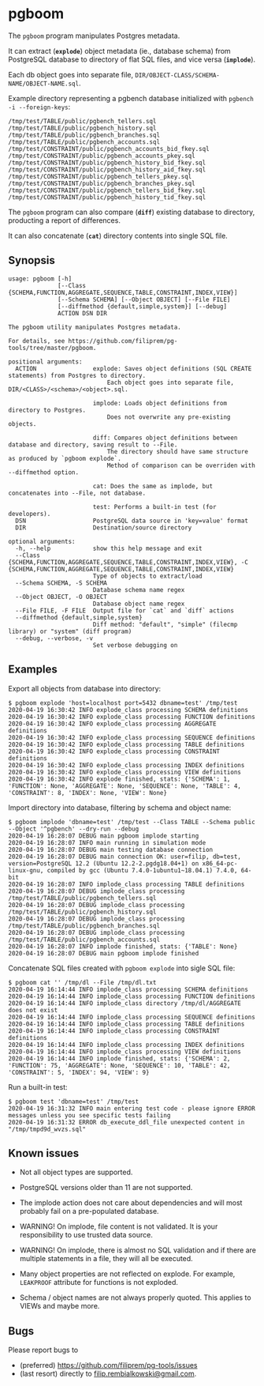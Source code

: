 pgboom
======

The `pgboom` program manipulates Postgres metadata.

It can extract (**`explode`**) object metadata (ie., database schema) from PostgreSQL
database to directory of flat SQL files, and vice versa (**`implode`**).

Each db object goes into separate file, `DIR/OBJECT-CLASS/SCHEMA-NAME/OBJECT-NAME.sql`.

Example directory representing a pgbench database initialized with `pgbench -i --foreign-keys`:
```
/tmp/test/TABLE/public/pgbench_tellers.sql
/tmp/test/TABLE/public/pgbench_history.sql
/tmp/test/TABLE/public/pgbench_branches.sql
/tmp/test/TABLE/public/pgbench_accounts.sql
/tmp/test/CONSTRAINT/public/pgbench_accounts_bid_fkey.sql
/tmp/test/CONSTRAINT/public/pgbench_accounts_pkey.sql
/tmp/test/CONSTRAINT/public/pgbench_history_bid_fkey.sql
/tmp/test/CONSTRAINT/public/pgbench_history_aid_fkey.sql
/tmp/test/CONSTRAINT/public/pgbench_tellers_pkey.sql
/tmp/test/CONSTRAINT/public/pgbench_branches_pkey.sql
/tmp/test/CONSTRAINT/public/pgbench_tellers_bid_fkey.sql
/tmp/test/CONSTRAINT/public/pgbench_history_tid_fkey.sql
```

The `pgboom` program can also compare (**`diff`**) existing database to directory, producting a report of differences.

It can also concatenate (**`cat`**) directory contents into single SQL file.


Synopsis
--------

```
usage: pgboom [-h]
              [--Class {SCHEMA,FUNCTION,AGGREGATE,SEQUENCE,TABLE,CONSTRAINT,INDEX,VIEW}]
              [--Schema SCHEMA] [--Object OBJECT] [--File FILE]
              [--diffmethod {default,simple,system}] [--debug]
              ACTION DSN DIR

The pgboom utility manipulates Postgres metadata.

For details, see https://github.com/filiprem/pg-tools/tree/master/pgboom.

positional arguments:
  ACTION                explode: Saves object definitions (SQL CREATE statements) from Postgres to directory.
                            Each object goes into separate file, DIR/<CLASS>/<schema>/<object>.sql.
                        
                        implode: Loads object definitions from directory to Postgres.
                            Does not overwrite any pre-existing objects.
                        
                        diff: Compares object definitions between database and directory, saving result to --File.
                            The directory should have same structure as produced by `pgboom explode`.
                            Method of comparison can be overriden with --diffmethod option.
                        
                        cat: Does the same as implode, but concatenates into --File, not database.
                        
                        test: Performs a built-in test (for developers).
  DSN                   PostgreSQL data source in 'key=value' format
  DIR                   Destination/source directory

optional arguments:
  -h, --help            show this help message and exit
  --Class {SCHEMA,FUNCTION,AGGREGATE,SEQUENCE,TABLE,CONSTRAINT,INDEX,VIEW}, -C {SCHEMA,FUNCTION,AGGREGATE,SEQUENCE,TABLE,CONSTRAINT,INDEX,VIEW}
                        Type of objects to extract/load
  --Schema SCHEMA, -S SCHEMA
                        Database schema name regex
  --Object OBJECT, -O OBJECT
                        Database object name regex
  --File FILE, -F FILE  Output file for `cat` and `diff` actions
  --diffmethod {default,simple,system}
                        Diff method: "default", "simple" (filecmp library) or "system" (diff program)
  --debug, --verbose, -v
                        Set verbose debugging on
```

Examples
--------

Export all objects from database into directory:
```
$ pgboom explode 'host=localhost port=5432 dbname=test' /tmp/test
2020-04-19 16:30:42 INFO explode_class processing SCHEMA definitions
2020-04-19 16:30:42 INFO explode_class processing FUNCTION definitions
2020-04-19 16:30:42 INFO explode_class processing AGGREGATE definitions
2020-04-19 16:30:42 INFO explode_class processing SEQUENCE definitions
2020-04-19 16:30:42 INFO explode_class processing TABLE definitions
2020-04-19 16:30:42 INFO explode_class processing CONSTRAINT definitions
2020-04-19 16:30:42 INFO explode_class processing INDEX definitions
2020-04-19 16:30:42 INFO explode_class processing VIEW definitions
2020-04-19 16:30:42 INFO explode finished, stats: {'SCHEMA': 1, 'FUNCTION': None, 'AGGREGATE': None, 'SEQUENCE': None, 'TABLE': 4, 'CONSTRAINT': 8, 'INDEX': None, 'VIEW': None}
```

Import directory into database, filtering by schema and object name:
```
$ pgboom implode 'dbname=test' /tmp/test --Class TABLE --Schema public --Object '^pgbench' --dry-run --debug
2020-04-19 16:28:07 DEBUG main pgboom implode starting
2020-04-19 16:28:07 INFO main running in simulation mode
2020-04-19 16:28:07 DEBUG main testing database connection
2020-04-19 16:28:07 DEBUG main connection OK: user=filip, db=test, version=PostgreSQL 12.2 (Ubuntu 12.2-2.pgdg18.04+1) on x86_64-pc-linux-gnu, compiled by gcc (Ubuntu 7.4.0-1ubuntu1~18.04.1) 7.4.0, 64-bit
2020-04-19 16:28:07 INFO implode_class processing TABLE definitions
2020-04-19 16:28:07 DEBUG implode_class processing /tmp/test/TABLE/public/pgbench_tellers.sql
2020-04-19 16:28:07 DEBUG implode_class processing /tmp/test/TABLE/public/pgbench_history.sql
2020-04-19 16:28:07 DEBUG implode_class processing /tmp/test/TABLE/public/pgbench_branches.sql
2020-04-19 16:28:07 DEBUG implode_class processing /tmp/test/TABLE/public/pgbench_accounts.sql
2020-04-19 16:28:07 INFO implode finished, stats: {'TABLE': None}
2020-04-19 16:28:07 DEBUG main pgboom implode finished
```

Concatenate SQL files created with `pgboom explode` into sigle SQL file:
```
$ pgboom cat '' /tmp/dl --File /tmp/dl.txt
2020-04-19 16:14:44 INFO implode_class processing SCHEMA definitions
2020-04-19 16:14:44 INFO implode_class processing FUNCTION definitions
2020-04-19 16:14:44 INFO implode_class directory /tmp/dl/AGGREGATE does not exist
2020-04-19 16:14:44 INFO implode_class processing SEQUENCE definitions
2020-04-19 16:14:44 INFO implode_class processing TABLE definitions
2020-04-19 16:14:44 INFO implode_class processing CONSTRAINT definitions
2020-04-19 16:14:44 INFO implode_class processing INDEX definitions
2020-04-19 16:14:44 INFO implode_class processing VIEW definitions
2020-04-19 16:14:44 INFO implode finished, stats: {'SCHEMA': 2, 'FUNCTION': 75, 'AGGREGATE': None, 'SEQUENCE': 10, 'TABLE': 42, 'CONSTRAINT': 5, 'INDEX': 94, 'VIEW': 9}
```

Run a built-in test:
```
$ pgboom test 'dbname=test' /tmp/test
2020-04-19 16:31:32 INFO main entering test code - please ignore ERROR messages unless you see specific tests failing
2020-04-19 16:31:32 ERROR db_execute_ddl_file unexpected content in "/tmp/tmpd9d_wvzs.sql"
```


Known issues
------------

* Not all object types are supported.

* PostgreSQL versions older than 11 are not supported.

* The implode action does not care about dependencies and will most probably fail on a pre-populated database.

* WARNING! On implode, file content is not validated. It is your responsibility to use trusted data source.

* WARNING! On implode, there is almost no SQL validation and if there are multiple statements in a file, they will all be executed.

* Many object properties are not reflected on explode. For example, `LEAKPROOF` attribute for functions is not exploded.

* Schema / object names are not always properly quoted. This applies to VIEWs and maybe more.


Bugs
----

Please report bugs to 

* (preferred) https://github.com/filiprem/pg-tools/issues
* (last resort) directly to filip.rembialkowski@gmail.com.

